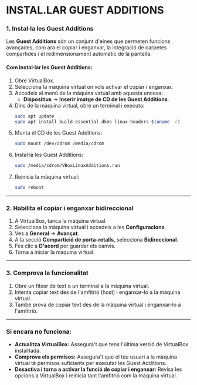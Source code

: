 # INSTAL.LAR GUEST ADDITIONS

### **1. Instal·la les Guest Additions**
Les **Guest Additions** són un conjunt d'eines que permeten funcions avançades, com ara el copiar i enganxar, la integració de carpetes compartides i el redimensionament automàtic de la pantalla.

#### **Com instal·lar les Guest Additions:**
1. Obre VirtualBox.
2. Selecciona la màquina virtual on vols activar el copiar i enganxar.
3. Accedeix al menú de la màquina virtual amb aquesta encesa:
   - **Dispositius** → **Inserir imatge de CD de les Guest Additions**.
4. Dins de la màquina virtual, obre un terminal i executa:
   ```bash
   sudo apt update
   sudo apt install build-essential dkms linux-headers-$(uname -r)
   ```
5. Munta el CD de les Guest Additions:
   ```bash
   sudo mount /dev/cdrom /media/cdrom
   ```
6. Instal·la les Guest Additions:
   ```bash
   sudo /media/cdrom/VBoxLinuxAdditions.run
   ```
7. Reinicia la màquina virtual:
   ```bash
   sudo reboot
   ```

---

### **2. Habilita el copiar i enganxar bidireccional**
1. A VirtualBox, tanca la màquina virtual.
2. Selecciona la màquina virtual i accedeix a les **Configuracions**.
3. Ves a **General** → **Avançat**.
4. A la secció **Compartició de porta-retalls**, selecciona **Bidireccional**.
5. Fes clic a **D'acord** per guardar els canvis.
6. Torna a iniciar la màquina virtual.

---

### **3. Comprova la funcionalitat**
1. Obre un fitxer de text o un terminal a la màquina virtual.
2. Intenta copiar text des de l'amfitrió (host) i enganxar-lo a la màquina virtual.
3. També prova de copiar text des de la màquina virtual i enganxar-lo a l'amfitrió.

---

### **Si encara no funciona:**
- **Actualitza VirtualBox:** Assegura't que tens l'última versió de VirtualBox instal·lada.
- **Comprova els permisos:** Assegura't que el teu usuari a la màquina virtual té permisos suficients per executar les Guest Additions.
- **Desactiva i torna a activar la funció de copiar i enganxar:** Revisa les opcions a VirtualBox i reinicia tant l'amfitrió com la màquina virtual.
